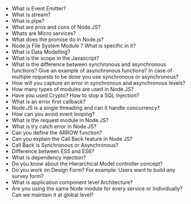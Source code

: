 - What is Event Emitter?
- What is stream?
- What is pipe?
- What are pros and cons of Node.JS?
- Whats are Micro services?
- What does the promise do in Node.js?
- Node.js File System Module ? What is specific in it?
- What is Data Modelling?
- What is the scope in the Javascript?
- What is the difference between synchronous and asynchronous functions? Give an example of asynchronous functions? In case of multiple requests to be done you use synchronous or asynchronous?
- How will you capture an error in synchronous and asynchronous levels?
- How many types of modules are used in Node.JS?
- Have you used Crypto? How to stop a SQL Injection?
- What is an error first callback?
- Node.JS is a single threading and can it handle concurrency?
- How can you avoid event looping?
- What is the request module in Node.JS?
- What is try catch error in Node.JS?
- Can you define the ARROW function?
- Can you explain the Call Back feature in Node JS?
- Call Back is Synchronous or Asynchronous?
- Difference between ES5 and ES6?
- What is dependency injection?
- Do you know about the Hierarchical Model controller concept?
- Do you work on Design Form? For example: Users want to build any survey form?
- What is application component level Architecture?
- Are you using the same Node module for every service or Individually? Can we maintain it at global level?
